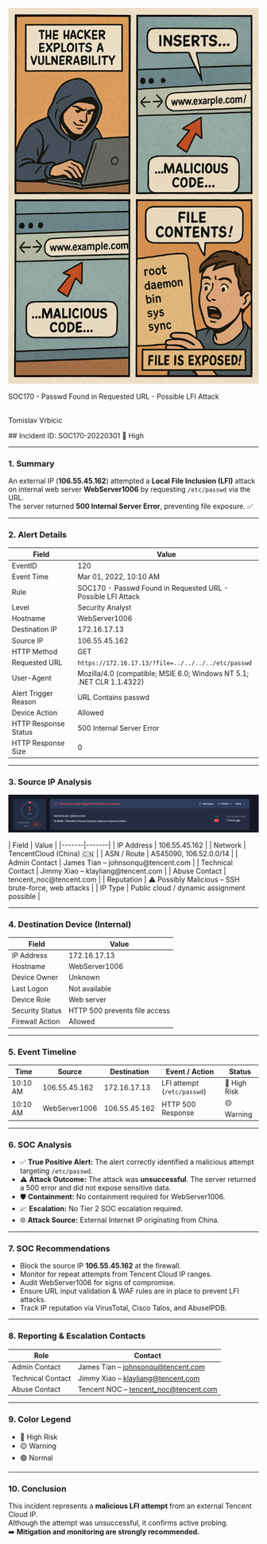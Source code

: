 
<p align="center">
  <img src="Picture2.png" alt="Incident Summary" width="600">
</p>


SOC170 - Passwd Found in Requested URL - Possible LFI Attack
<br></br>
<p class="red-text">Tomislav Vrbicic</p>
## Incident ID: SOC170-20220301 🔴 High

---

### 1. Summary
An external IP (**106.55.45.162**) attempted a **Local File Inclusion (LFI)** attack on internal web server **WebServer1006** by requesting `/etc/passwd` via the URL.  
The server returned **500 Internal Server Error**, preventing file exposure. ✅

---

### 2. Alert Details

| Field | Value |
|-------|-------|
| EventID | 120 |
| Event Time | Mar 01, 2022, 10:10 AM |
| Rule | SOC170 - Passwd Found in Requested URL - Possible LFI Attack |
| Level | Security Analyst |
| Hostname | WebServer1006 |
| Destination IP | 172.16.17.13 |
| Source IP | 106.55.45.162 |
| HTTP Method | GET |
| Requested URL | `https://172.16.17.13/?file=../../../../etc/passwd` |
| User-Agent | Mozilla/4.0 (compatible; MSIE 6.0; Windows NT 5.1; .NET CLR 1.1.4322) |
| Alert Trigger Reason | URL Contains passwd |
| Device Action | Allowed |
| HTTP Response Status | 500 Internal Server Error |
| HTTP Response Size | 0 |

---

### 3. Source IP Analysis
<p align="center">
  <img src="Picture1.png" alt="Incident Summary" width="600">
</p>
| Field | Value |
|-------|-------|
| IP Address | 106.55.45.162 |
| Network | TencentCloud (China) 🇨🇳 |
| ASN / Route | AS45090, 106.52.0.0/14 |
| Admin Contact | James Tian – johnsonqu@tencent.com |
| Technical Contact | Jimmy Xiao – klayliang@tencent.com |
| Abuse Contact | tencent_noc@tencent.com |
| Reputation | ⚠️ Possibly Malicious – SSH brute-force, web attacks |
| IP Type | Public cloud / dynamic assignment possible |

---

### 4. Destination Device (Internal)

| Field | Value |
|-------|-------|
| IP Address | 172.16.17.13 |
| Hostname | WebServer1006 |
| Device Owner | Unknown |
| Last Logon | Not available |
| Device Role | Web server |
| Security Status | HTTP 500 prevents file access |
| Firewall Action | Allowed |

---

### 5. Event Timeline

| Time | Source | Destination | Event / Action | Status |
|------|--------|-------------|----------------|--------|
| 10:10 AM | 106.55.45.162 | 172.16.17.13 | LFI attempt (`/etc/passwd`) | 🔴 High Risk |
| 10:10 AM | WebServer1006 | 106.55.45.162 | HTTP 500 Response | 🟡 Warning |

---

### 6. SOC Analysis

- ✅ **True Positive Alert:** The alert correctly identified a malicious attempt targeting `/etc/passwd`.  
- ⚠️ **Attack Outcome:** The attack was **unsuccessful**. The server returned a 500 error and did not expose sensitive data.  
- 🛡 **Containment:** No containment required for WebServer1006.  
- 📈 **Escalation:** No Tier 2 SOC escalation required.  
- 🌐 **Attack Source:** External Internet IP originating from China.  

---

### 7. SOC Recommendations

- Block the source IP **106.55.45.162** at the firewall.  
- Monitor for repeat attempts from Tencent Cloud IP ranges.  
- Audit WebServer1006 for signs of compromise.  
- Ensure URL input validation & WAF rules are in place to prevent LFI attacks.  
- Track IP reputation via VirusTotal, Cisco Talos, and AbuseIPDB.  

---

### 8. Reporting & Escalation Contacts

| Role | Contact |
|------|---------|
| Admin Contact | James Tian – johnsonqu@tencent.com |
| Technical Contact | Jimmy Xiao – klayliang@tencent.com |
| Abuse Contact | Tencent NOC – tencent_noc@tencent.com |

---

### 9. Color Legend

- 🔴 High Risk  
- 🟡 Warning  
- 🟢 Normal  

---

### 10. Conclusion
This incident represents a **malicious LFI attempt** from an external Tencent Cloud IP.  
Although the attempt was unsuccessful, it confirms active probing.  
➡️ **Mitigation and monitoring are strongly recommended.**
